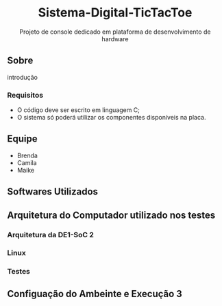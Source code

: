 <h1 align="center"> Sistema-Digital-TicTacToe</h1>
<p align="center">Projeto de console dedicado em plataforma de desenvolvimento de hardware</p>

<h2>Sobre</h2>
<p>introdução</p>
<h3>Requisitos</h3>
<p>
  <ul>
    <li>O código deve ser escrito em linguagem C;</li>
    <li>O sistema só poderá utilizar os componentes disponíveis na placa.</li>
  </ul>
</p>
<h2>Equipe</h2>
<ul>
  <li>Brenda</li>
  <li>Camila</li>
  <li>Maike</li>
</ul>


<h2>Softwares Utilizados</h2>

<h2>Arquitetura do Computador utilizado nos testes</h2>
  <h3>Arquitetura da DE1-SoC 2</h3>
  <h3>Linux</h3>
  <h3>Testes</h3>
<h2>Configuação do Ambeinte e Execução 3</h2>

